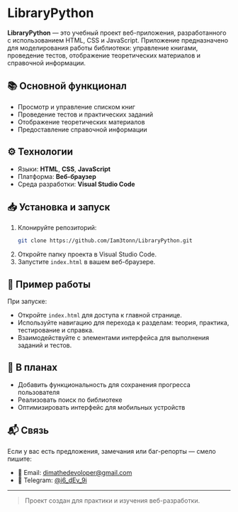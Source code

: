 # LibraryPython

**LibraryPython** — это учебный проект веб-приложения, разработанного с использованием HTML, CSS и JavaScript. Приложение предназначено для моделирования работы библиотеки: управление книгами, проведение тестов, отображение теоретических материалов и справочной информации.

## 📚 Основной функционал

- Просмотр и управление списком книг
- Проведение тестов и практических заданий
- Отображение теоретических материалов
- Предоставление справочной информации

## ⚙️ Технологии

- Языки: **HTML**, **CSS**, **JavaScript**
- Платформа: **Веб-браузер**
- Среда разработки: **Visual Studio Code**

## 📥 Установка и запуск

1. Клонируйте репозиторий:
   ```bash
   git clone https://github.com/Iam3tonn/LibraryPython.git
   ```
2. Откройте папку проекта в Visual Studio Code.
3. Запустите `index.html` в вашем веб-браузере.

## 🧪 Пример работы

При запуске:
- Откройте `index.html` для доступа к главной странице.
- Используйте навигацию для перехода к разделам: теория, практика, тестирование и справка.
- Взаимодействуйте с элементами интерфейса для выполнения заданий и тестов.

## 🚧 В планах

- Добавить функциональность для сохранения прогресса пользователя
- Реализовать поиск по библиотеке
- Оптимизировать интерфейс для мобильных устройств

## 📬 Связь

Если у вас есть предложения, замечания или баг-репорты — смело пишите:

- 📧 Email: [dimathedevoloper@gmail.com](mailto:dimathedevoloper@gmail.com)
- 💬 Telegram: [@i6_dEv_9i](https://t.me/i6_dEv_9i)

---

> Проект создан для практики и изучения веб-разработки.
